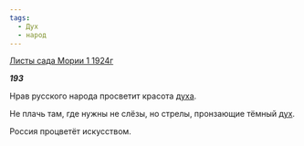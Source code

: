 ```yaml
---
tags:
  - Дух
  - народ
---
```

[Листы сада Мории 1 1924г](https://127.0.0.1:4002/agni/1924)

___193___

Нрав русского народа просветит красота [духа](../../../tags/#Дух).   

Не плачь там, где нужны не слёзы, но стрелы, пронзающие тёмный [дух](../../../tags/#Дух).   

Россия процветёт искусством.   

